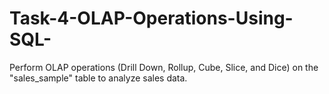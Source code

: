 # Task-4-OLAP-Operations-Using-SQL-
Perform OLAP operations (Drill Down, Rollup, Cube, Slice, and Dice) on the "sales_sample" table to analyze sales data.

